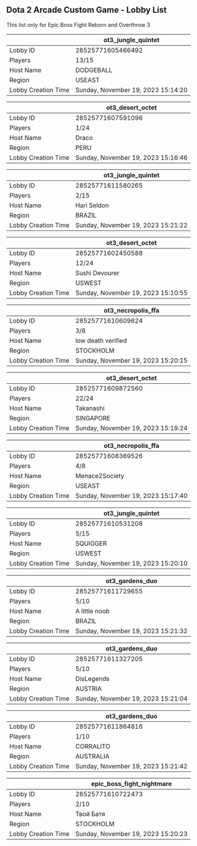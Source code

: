 ## Dota 2 Arcade Custom Game - Lobby List

This list only for Epic Boss Fight Reborn and Overthrow 3

|  | ot3_jungle_quintet |
| ------ | ------ |
| Lobby ID | 28525771605466492 |
| Players | 13/15 |
| Host Name | DODGEBALL |
| Region | USEAST |
| Lobby Creation Time | Sunday, November 19, 2023 15:14:20 |


|  | ot3_desert_octet |
| ------ | ------ |
| Lobby ID | 28525771607591096 |
| Players | 1/24 |
| Host Name | Draco |
| Region | PERU |
| Lobby Creation Time | Sunday, November 19, 2023 15:16:46 |


|  | ot3_jungle_quintet |
| ------ | ------ |
| Lobby ID | 28525771611580265 |
| Players | 2/15 |
| Host Name | Hari Seldon |
| Region | BRAZIL |
| Lobby Creation Time | Sunday, November 19, 2023 15:21:22 |


|  | ot3_desert_octet |
| ------ | ------ |
| Lobby ID | 28525771602450588 |
| Players | 12/24 |
| Host Name | Sushi Devourer |
| Region | USWEST |
| Lobby Creation Time | Sunday, November 19, 2023 15:10:55 |


|  | ot3_necropolis_ffa |
| ------ | ------ |
| Lobby ID | 28525771610609624 |
| Players | 3/8 |
| Host Name | low death verified |
| Region | STOCKHOLM |
| Lobby Creation Time | Sunday, November 19, 2023 15:20:15 |


|  | ot3_desert_octet |
| ------ | ------ |
| Lobby ID | 28525771609872560 |
| Players | 22/24 |
| Host Name | Takanashi |
| Region | SINGAPORE |
| Lobby Creation Time | Sunday, November 19, 2023 15:19:24 |


|  | ot3_necropolis_ffa |
| ------ | ------ |
| Lobby ID | 28525771608369526 |
| Players | 4/8 |
| Host Name | Menace2Society |
| Region | USEAST |
| Lobby Creation Time | Sunday, November 19, 2023 15:17:40 |


|  | ot3_jungle_quintet |
| ------ | ------ |
| Lobby ID | 28525771610531208 |
| Players | 5/15 |
| Host Name | SQUlGGER |
| Region | USWEST |
| Lobby Creation Time | Sunday, November 19, 2023 15:20:10 |


|  | ot3_gardens_duo |
| ------ | ------ |
| Lobby ID | 28525771611729655 |
| Players | 5/10 |
| Host Name | A little noob |
| Region | BRAZIL |
| Lobby Creation Time | Sunday, November 19, 2023 15:21:32 |


|  | ot3_gardens_duo |
| ------ | ------ |
| Lobby ID | 28525771611327205 |
| Players | 5/10 |
| Host Name | DisLegends |
| Region | AUSTRIA |
| Lobby Creation Time | Sunday, November 19, 2023 15:21:04 |


|  | ot3_gardens_duo |
| ------ | ------ |
| Lobby ID | 28525771611864816 |
| Players | 1/10 |
| Host Name | CORRALITO |
| Region | AUSTRALIA |
| Lobby Creation Time | Sunday, November 19, 2023 15:21:42 |


|  | epic_boss_fight_nightmare |
| ------ | ------ |
| Lobby ID | 28525771610722473 |
| Players | 2/10 |
| Host Name | Твой Батя |
| Region | STOCKHOLM |
| Lobby Creation Time | Sunday, November 19, 2023 15:20:23 |


